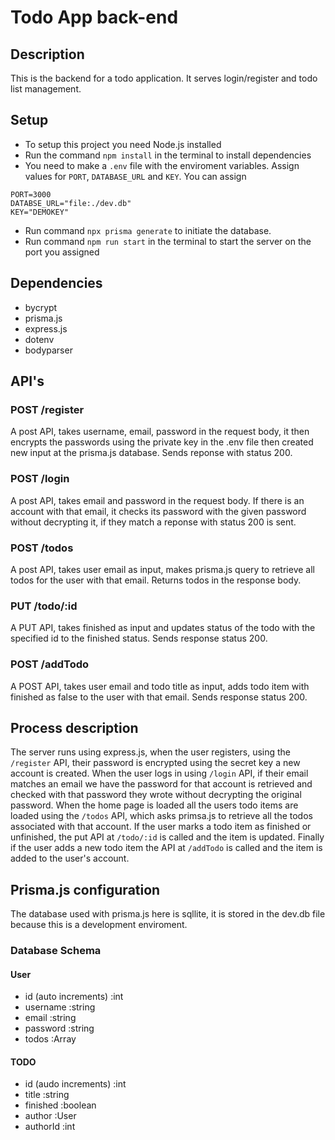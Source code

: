 # Todo App back-end

## Description

This is the backend for a todo application. It serves login/register and todo list management.

## Setup

- To setup this project you need Node.js installed
- Run the command ``` npm install ``` in the terminal to install dependencies
- You need to make a ```.env``` file with the enviroment variables. Assign values for ```PORT```, ```DATABASE_URL``` and ```KEY```.
You can assign
```
PORT=3000
DATABSE_URL="file:./dev.db"
KEY="DEMOKEY"
```
- Run command ``` npx prisma generate ``` to initiate the database.
- Run command ``` npm run start ``` in the terminal to start the server on the port you assigned

## Dependencies

- bycrypt
- prisma.js
- express.js
- dotenv
- bodyparser

## API's

### POST /register

A post API, takes username, email, password in the request body, it then encrypts the passwords using the private key in the .env file then created new input at the prisma.js database. Sends reponse with status 200.

### POST /login

A post API, takes email and password in the request body. If there is an account with that email, it checks its password with the given password without decrypting it, if they match a reponse with status 200 is sent.

### POST /todos

A post API, takes user email as input, makes prisma.js query to retrieve all todos for the user with that email. Returns todos in the response body.

### PUT /todo/:id

A PUT API, takes finished as input and updates status of the todo with the specified id to the finished status. Sends response status 200.

### POST /addTodo

A POST API, takes user email and todo title as input, adds todo item with finished as false to the user with that email. Sends response status 200.

## Process description

The server runs using express.js, when the user registers, using the ```/register``` API, their password is encrypted using the secret key a new account is created.
When the user logs in using ```/login``` API, if their email matches an email we have the password for that account is retrieved and checked with that password they wrote without decrypting the original password.
When the home page is loaded all the users todo items are loaded using the ```/todos``` API, which asks primsa.js to retrieve all the todos associated with that account.
If the user marks a todo item as finished or unfinished, the put API at ```/todo/:id``` is called and the item is updated.
Finally if the user adds a new todo item the API at ```/addTodo``` is called and the item is added to the user's account.

## Prisma.js configuration

The database used with prisma.js here is sqllite, it is stored in the dev.db file because this is a development enviroment.

### Database Schema

#### User

- id (auto increments) :int
- username :string
- email :string
- password :string
- todos :Array<Todo>

#### TODO

- id (audo increments) :int
- title :string
- finished :boolean
- author :User
- authorId :int
